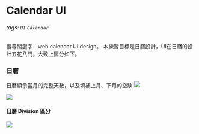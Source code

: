# Calendar UI
###### tags: `UI` `Calendar `

搜尋關鍵字：web calendar UI design。
本練習目標是日曆設計，UI在日曆的設計五花八門，大致上區分如下。
 
### 日曆
日曆顯示當月的完整天數，以及填補上月、下月的空缺
![](https://i.imgur.com/Ze7O0Dz.png)

![](https://i.imgur.com/mbnEJ5b.png)


#### 日曆 Division 區分
![](https://i.imgur.com/u5I2YGJ.png)
